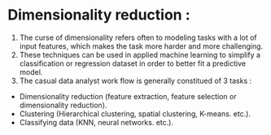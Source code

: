 # Dimensionality reduction :
1. The curse of dimensionality refers often to modeling tasks with a lot of input features, which makes the task more harder and more challenging.
2. These techniques can be used in applied machine learning to simplify a classification or regression dataset in order to better fit a predictive model.
3. The casual data analyst work flow is generally constitued of 3 tasks :  
  - Dimensionality reduction (feature extraction, feature selection or dimensionality reduction).
  - Clustering (Hierarchical clustering, spatial clustering, K-means. etc.).
  - Classifying data (KNN, neural networks. etc.).

  

